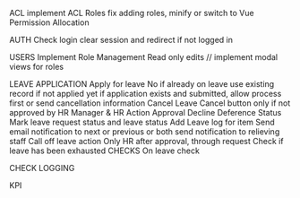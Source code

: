 ACL
    implement ACL
        Roles
            fix adding roles, minify or switch to Vue
        Permission
        Allocation

AUTH
    Check login
    clear session and redirect if not logged in

USERS
    Implement Role Management
    Read only edits
    // implement modal views for roles

LEAVE
    APPLICATION
        Apply for leave
            No if already on leave
            use existing record if not applied yet
            if application exists and submitted, allow process first or send cancellation information
        Cancel Leave
            Cancel button only if not approved by HR
        Manager & HR Action
            Approval
            Decline
            Deference
            Status
                Mark leave request status and leave status
                Add Leave log for item
                Send email notification to next or previous or both
                send notification to relieving staff
        Call off leave action
            Only HR after approval, through request
            Check if leave has been exhausted
    CHECKS
        On leave check

CHECK LOGGING

KPI
